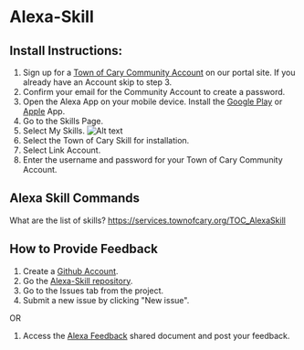# Alexa-Skill
## Install Instructions:

1. Sign up for a [Town of Cary Community Account](https://services.townofcary.org/CommunitiesSelfReg) on our portal site.  If you already have an Account skip to step 3.
2. Confirm your email for the Community Account to create a password.
3. Open the Alexa App on your mobile device. Install the [Google Play](https://play.google.com/store/apps/details?id=com.amazon.dee.app&hl=en) or [Apple](https://itunes.apple.com/ca/app/amazon-alexa/id944011620?mt=8) App.
4. Go to the Skills Page.
5. Select My Skills. ![Alt text](/Alexa-Skill/Screenshot_2018-01-08-16-53-11.png "Optional Title")
6. Select the Town of Cary Skill for installation.
7. Select Link Account.
8. Enter the username and password for your Town of Cary Community Account.

## Alexa Skill Commands
What are the list of skills?
https://services.townofcary.org/TOC_AlexaSkill

## How to Provide Feedback
1. Create a [Github Account](https://github.com/).
2. Go the [Alexa-Skill repository](https://github.com/TownOfCary/Alexa-Skill).
3. Go to the Issues tab from the project.
4. Submit a new issue by clicking "New issue".

OR

1. Access the [Alexa Feedback](https://townofcary-my.sharepoint.com/personal/nicole_raimundo_townofcary_org/_layouts/15/guestaccess.aspx?docid=1f707f1c8a4c841aaa914054af14ba1a6&authkey=AXCr9VRnuKV7mHaZ28bXazo&e=DCsJ38) shared document and post your feedback.
